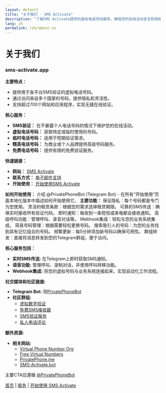 ```yaml
---
layout: default
title: "关于我们 - SMS Activate"
description: "了解SMS Activate提供的虚拟电话号码服务，确保您的在线活动安全和隐私。"
lang: zh
permalink: /zh/about-us
---
```


# 关于我们

### sms-activate.app

**主要特点：**
- 提供用于各平台SMS验证的虚拟电话号码。
- 通过访问来自多个国家的号码，提供隐私和灵活性。
- 支持超过700个网站和应用程序，实现无缝在线验证。

**核心服务：**
- **SMS验证：** 在不暴露个人电话号码的情况下保护您的在线活动。
- **虚拟电话号码：** 获取特定或临时使用的号码。
- **临时电话号码：** 适用于短期验证需求。
- **精英电话号码：** 为商业或个人品牌提供高级号码服务。
- **免费电话号码：** 提供有限的免费验证服务。

**快速链接：**
- **网站：** [SMS Activate](https://sms-activate.app)
- **联系方式：** [电子邮件支持](mailto:support@sms-activate.app)
- **开始使用：** [开始使用SMS Activate](https://sms-activate.app/get-started)

**如何开始使用：**
介绍 @PrivatePhoneBot (Telegram Bot) - 在所有“开始使用”页面本地化版本中描述如何开始使用它。
**主要功能：**
保证隐私：每个号码都是专门为您使用。
灵活的租赁条款：根据您的需求选择租赁期限。
可靠的SMS传送：确保实时接收所有验证代码。
即时通知：每收到一条短信或来电都会接收通知。
高级呼叫功能：管理呼叫、录音对话等。
Webhook集成：轻松与您的业务系统集成。
简易号码管理：根据需要轻松更换号码。
搜索吸引人的号码：为您的业务找到具有记忆组合的号码。
频繁更新：每5分钟添加新号码以确保可用性。
群组转发：直接将消息转发到您的Telegram群组，便于访问。

**核心服务包括：**
- **实时SMS传送:** 在Telegram上即时获取SMS通知。
- **语音功能:** 管理呼叫、录制对话，并使用呼叫转移功能。
- **Webhook集成:** 将您的虚拟号码与业务系统连接起来，实现自动化工作流程。

**社交媒体和社区链接:**
- **Telegram Bot:** [@PrivatePhoneBot](https://t.me/PrivatePhoneBot)
- **社区群组:**
  - [虚拟数字验证](https://t.me/VirtualNumbersForVerification)
  - [免费SMS接收器](https://t.me/FreeSmsReceiver)
  - [SMS验证服务](https://t.me/SmsVerificationService)
  - [私人电话评论](https://t.me/PrivatePhoneReviews)

**额外资源:**
- **相关网站:**
  - [Virtual Phone Number Org](https://virtualphonenumber.org)
  - [Free Virtual Numbers](https://freevirtualnumbers.com)
  - [PrivatePhone.me](https://privatephone.me)
  - [SMS-Activate.bot](https://sms-activate.bot)

主要CTA应遵循 [@PrivatePhoneBot](https://t.me/PrivatePhoneBot)

[首页](/zh/) | [服务](/zh/services) | [开始使用 SMS Activate](/zh/get-started)
